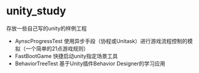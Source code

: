 # unity_study

存放一些自己写的unity的样例工程


* AynscProgressTest 使用异步手段（协程或Unitask）进行游戏流程控制的模拟（一个简单的21点游戏规则）
* FastBootGame 快捷启动unity指定场景工具
* BehaviorTreeTest 基于Unity插件Behavior Designer的学习应用